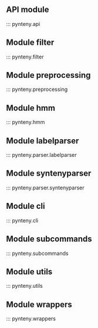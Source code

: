 ## API module
::: pynteny.api

## Module filter
::: pynteny.filter

## Module preprocessing
::: pynteny.preprocessing

## Module hmm
::: pynteny.hmm

## Module labelparser
::: pynteny.parser.labelparser

## Module syntenyparser
::: pynteny.parser.syntenyparser

## Module cli
::: pynteny.cli

## Module subcommands
::: pynteny.subcommands

## Module utils
::: pynteny.utils

## Module wrappers
::: pynteny.wrappers
